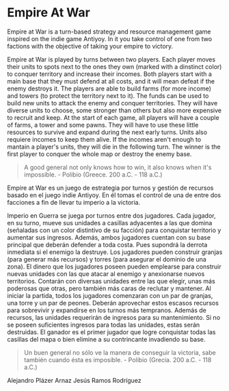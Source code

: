 # Empire At War
Empire at War is a turn-based strategy and resource management game inspired on the indie game Antiyoy. In it you take control of one from two factions with the objective of taking your empire to victory.

Empire at War is played by turns between two players. Each player moves their units to spots next to the ones they own (marked with a dinstinct color) to conquer territory and increase their incomes. Both players start with a main base that they must defend at all costs, and it will mean defeat if the enemy destroys it. The players are able to build farms (for more income) and towers (to protect the territory next to it). The funds can be used to build new units to attack the enemy and conquer territories. They will have diverse units to choose, some stronger than others but also more expensive to recruit and keep. At the start of each game, all players will have a couple of farms, a tower and some pawns. They will have to use these little resources to survive and expand during the next early turns. Units also requiere incomes to keep them alive. If the incomes aren't enough to mantain a player's units, they will die in the following turn. The winner is the first player to conquer the whole map or destroy the enemy base.
 
 
 > A good general not only knows how to win, it also knows when it's impossible. - Polibio (Greece. 200 a.C. - 118 a.C.)
 
 
Empire at War es un juego de estrategia por turnos y gestión de recursos basado en el juego indie Antiyoy. En él tomas el control de una de entre dos facciones a fin de llevar tu imperio a la victoria.

Imperio en Guerra se juega por turnos entre dos jugadores. Cada jugador, en su turno, mueve sus unidades a casillas adyacentes a las que domina (señaladas con un color distintivo de su facción) para conquistar territorio y aumentar sus ingresos. Además, ambos jugadores cuentan con su base principal que deberán defender a toda costa. Pues supondrá la derrota inmediata si el enemigo la destruye. Los jugadores pueden construir granjas (para generar más recursos) y torres (para asegurar el dominio de una zona). El dinero que los jugadores poseen pueden emplearse para construir nuevas unidades con las que atacar al enemigo y anexionarse nuevos territorios. Contarán con diversas unidades entre las que elegir, unas más poderosas que otras, pero también más caras de reclutar y mantener. Al iniciar la partida, todos los jugadores comenzaran con un par de granjas, una torre y un par de peones. Deberán aprovechar estos escasos recursos para sobrevivir y expandirse en los turnos más tempranos. Además de recursos, las unidades requerirán de ingresos para su mantenimiento. Si no se poseen suficientes ingresos para todas las unidades, estas serán destruidas. El ganador es el primer jugador que logre conquistar todas las casillas del mapa o bien elimine a su contrincante invadiendo su base.
 
 > Un buen general no sólo ve la manera de conseguir la victoria, 
 sabe también cuando ésta es imposible. - Polibio (Grecia. 200 a.C. - 118 a.C.)
 
 
 
Alejandro Plázer Arnaz
Jesús Ramos Rodríguez
